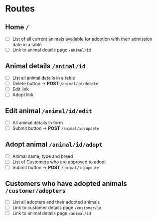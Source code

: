 # Routes

## Home `/`
- [ ] List of all current animals available for adoption with their admission date in a table
- [ ] Link to animal details page `/animal/id`

## Animal details `/animal/id`
- [ ] List all animal details in a table
- [ ] Delete button -> **POST** `/animal/id/delete`
- [ ] Edit link
- [ ] Adopt link

## Edit animal `/animal/id/edit`
- [ ] All animal details in form
- [ ] Submit button -> **POST** `/animal/id/update`

## Adopt animal `/animal/id/adopt`
- [ ] Animal name, type and breed
- [ ] List of Customers who are approved to adopt
- [ ] Submit button -> **POST** `/animal/id/update`

## Customers who have adopted animals `/customer/adopters`
- [ ] List all adopters and their adopted animals
- [ ] Link to customer details page `/customer/id`
- [ ] Link to animal details page `/animal/id`